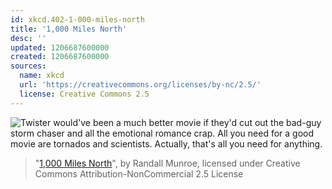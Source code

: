 ```yaml
---
id: xkcd.402-1-000-miles-north
title: '1,000 Miles North'
desc: ''
updated: 1206687600000
created: 1206687600000
sources:
  name: xkcd
  url: 'https://creativecommons.org/licenses/by-nc/2.5/'
  license: Creative Commons 2.5
---
```

![Twister would've been a much better movie if they'd cut out the bad-guy storm chaser and all the emotional romance crap.  All you need for a good movie are tornados and scientists.  Actually, that's all you need for anything.](https://imgs.xkcd.com/comics/1000_miles_north.png)
> "[1,000 Miles North](https://xkcd.com/402/)", by Randall Munroe, licensed under Creative Commons Attribution-NonCommercial 2.5 License
